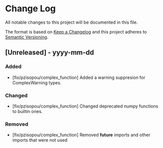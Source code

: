 # Change Log
All notable changes to this project will be documented in this file.
 
The format is based on [Keep a Changelog](http://keepachangelog.com/)
and this project adheres to [Semantic Versioning](http://semver.org/).
 
## [Unreleased] - yyyy-mm-dd

### Added
- [fix/pzisopou/complex_function] Added a warning suppresion for ComplexWarning types.
 
### Changed
- [fix/pzisopou/complex_function] Changed deprecated numpy functions to builtin ones.

### Removed
- [fix/pzisopou/complex_function] Removed __future__ imports and other imports that were not used

